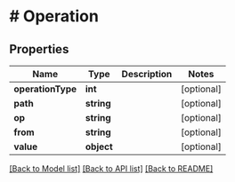 # # Operation

## Properties

Name | Type | Description | Notes
------------ | ------------- | ------------- | -------------
**operationType** | **int** |  | [optional]
**path** | **string** |  | [optional]
**op** | **string** |  | [optional]
**from** | **string** |  | [optional]
**value** | **object** |  | [optional]

[[Back to Model list]](../../README.md#models) [[Back to API list]](../../README.md#endpoints) [[Back to README]](../../README.md)
